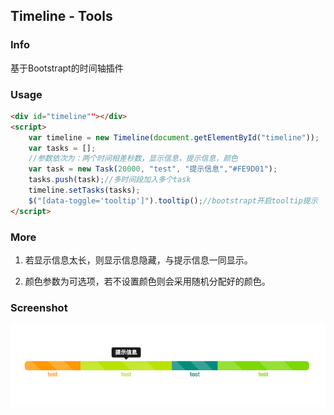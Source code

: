 ## Timeline - Tools

### Info

基于Bootstrapt的时间轴插件

### Usage

```html
<div id="timeline""></div>
<script>
    var timeline = new Timeline(document.getElementById("timeline"));
    var tasks = [];
    //参数依次为：两个时间相差秒数，显示信息，提示信息，颜色
    var task = new Task(20000, "test", "提示信息","#FE9D01");
    tasks.push(task);//多时间段加入多个task
    timeline.setTasks(tasks);
    $("[data-toggle='tooltip']").tooltip();//bootstrapt开启tooltip提示
</script>
```

### More

1. 若显示信息太长，则显示信息隐藏，与提示信息一同显示。

2. 颜色参数为可选项，若不设置颜色则会采用随机分配好的颜色。

### Screenshot

![](screenshot.png)
